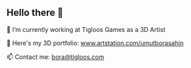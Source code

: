 ## Hello there 👋

👾 I’m currently working at Tigloos Games as a 3D Artist

🎨 Here's my 3D portfolio: www.artstation.com/umutborasahin

📫 Contact me: bora@tigloos.com

<!--
**Bora-Tigloos/Bora-Tigloos** is a ✨ _special_ ✨ repository because its `README.md` (this file) appears on your GitHub profile.

Here are some ideas to get you started:

- 🔭 I’m currently working on ...
- 🌱 I’m currently learning ...
- 👯 I’m looking to collaborate on ...
- 🤔 I’m looking for help with ...
- 💬 Ask me about ...
- 📫 How to reach me: ...
- 😄 Pronouns: ...
- ⚡ Fun fact: ...
-->

